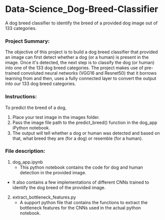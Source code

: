 # Data-Science_Dog-Breed-Classifier
A dog breed classifier to identify the breed of a provided dog image out of 133 categories.

### Project Summary:
The objective of this project is to build a dog breed classifier that provided an image can first detect whether a dog (or a human) is present in the image. Once it's detected, the next step is to classify the dog (or human) into one of the 133 dog breed categories.
The project makes use of pre-trained convoluted neural networks (VGG16 and Resnet50) that it borrows learning from and then, uses a fully connected layer to convert the output into our 133 dog breed categories.

### Instructions:
To predict the breed of a dog, 
1. Place your test image in the images folder.
2. Pass the image file path to the predict_breed() function in the dog_app iPython notebook.
3. The output will tell whether a dog or human was detected and based on that, what breed they are (for a dog) or resemble (for a human).

### File description:
1. dog_app.ipynb
	- This python notebook contains the code for dog and human detection in the provided image.
  - It also contains a few implementations of different CNNs trained to identify the dog breed of the provided image.

2. extract_bottleneck_features.py
	- A support python file that contains the functions to extract the bottleneck features for the CNNs used in the actual python notebook.
   
